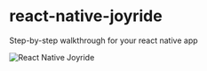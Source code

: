 # react-native-joyride
Step-by-step walkthrough for your react native app

![React Native Joyride](https://img11.hostingpics.net/pics/384088ezgif164977b0fa3.gif)
